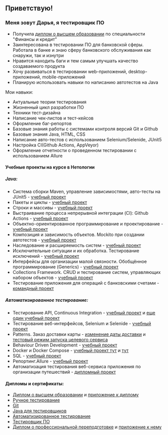## Приветствую!

### Меня зовут Дарья, я тестировщик ПО

* Получила [диплом о высшем образовании](https://github.com/Darythefirst/Darythefirst/blob/main/Certificates/diploma1.pdf) по специальности "Финансы и кредит"
* Заинтересована в тестировании ПО для банковской сферы. Работала в банке и знаю сферу банковского обслуживания как снаружи, так и изнутри
* Нравится находить баги и тем самым улучшать качество создаваемого продукта
* Хочу развиваться в тестировании web-приложений, desktop-приложений, mobile-приложений
* Планирую использовать навыки по написанию автотестов на Java

Мои навыки:
* Актуальные теории тестирования
* Жизненный цикл разработки ПО
* Техники тест-дизайна
* Написание чек-листов и тест-кейсов
* Оформление баг-репортов
* Базовые знания работы с системами контроля версий Git и Github
* Базовые знания Java, HTML, CSS
* Написание авто-тестов с использованием Selenium/Selenide, JUnit5
* Настройка CI(Github Actions, AppVeyor)
* Оформление отчетности о проведенном тестировании с использованием Allure

#### Учебные проекты на курсе в Нетологии
##### Java:
* Система сборки Maven, управление зависимостями, авто-тесты на JUnit5 - [учебный проект](https://github.com/Darythefirst/JavaHomework4.1)
* Пакеты и циклы - [учебный проект](https://github.com/Darythefirst/JavaHomework5)
* Строки и массивы - [учебный проект](https://github.com/Darythefirst/JavaHomework6)
* Выстраивание процесса непрерывной интеграции (CI): Github Actions - [учебный проект](https://github.com/Darythefirst/JavaHomework7.1)
* Объектно-ориентированное программирование и проектирование - [учебный проект](https://github.com/Darythefirst/JavaHomework9)
* Композиция и зависимость объектов. Mockito при создании автотестов - [учебный проект](https://github.com/Darythefirst/JavaHomework11)
* Наследование и расширяемость систем - [учебный проект](https://github.com/Darythefirst/JavaHomework12)
* Исключительные ситуации и их обработка. Тестирование исключений - [учебный проект](https://github.com/Darythefirst/JavaHomework13)
* Интерфейсы для организации малой связности. Обобщённое программирование (Generics) - [учебный проект](https://github.com/Darythefirst/JavaHomework14)
* Collections Framework. CRUD и тестирование систем, управляющих набором объектов - [учебный проект](https://github.com/Darythefirst/JavaHomework15)
* Тестирование приложения для операций с банковскими счетами - [командный проект](https://github.com/MarinaIurchenko/TeamProject)

##### Автоматизированное тестирование:
* Тестирование API, Continuous Integration - [учебный проект](https://github.com/Darythefirst/Java-aqa2.rest) и [еще один учебный проект](https://github.com/Darythefirst/Java-aqa2.2.postmanEcho)
* Тестирование веб-интерфейсов, Selenium и Selenide - [учебный проект](https://github.com/Darythefirst/Java-aqa.web)
* Patterns. Заказ доставки карты - [изменение даты доставки](https://github.com/Darythefirst/Java-aqa.Patterns.1) и [тестовый режим запуска целевого сервиса](https://github.com/Darythefirst/Java-aqa.Patterns.2)
* Behaviour Driven Development - [учебный проект](https://github.com/Darythefirst/Java-aqa.BDD)
* Docker и Docker Compose - [учебный проект тут](https://github.com/Darythefirst/Java-aqa.Docker) и [тут](https://github.com/Darythefirst/Java-aqa.Docker2)
* SQL - [учебный проект](https://github.com/Darythefirst/Java-aqa.SQL)
* Репортинг.Allure - [учебный проект](https://github.com/Darythefirst/Java-aqa.PatternsAllure)
* Автоматизация тестирования веб-сервиса приложения по организации путешествий - [дипломный проект](https://github.com/Darythefirst/Aqa.Diploma)

#### Дипломы и сертификаты:
* [Диплом о высшем образовании](https://github.com/Darythefirst/Darythefirst/blob/main/Certificates/diploma1.pdf) и [приложение к диплому](https://github.com/Darythefirst/Darythefirst/blob/main/Certificates/application.pdf)
* [Ручное тестирование](https://github.com/Darythefirst/Darythefirst/blob/main/Certificates/manual.pdf)
* [Git](https://github.com/Darythefirst/Darythefirst/blob/main/Certificates/git.pdf)
* [Java для тестировщиков](https://github.com/Darythefirst/Darythefirst/blob/main/Certificates/java.pdf)
* [Автоматизированное тестирование](https://github.com/Darythefirst/Darythefirst/blob/main/Certificates/autotest.pdf)
* [Тестировщик ПО](https://github.com/Darythefirst/Darythefirst/blob/main/Certificates/qa-certificate.pdf)
* [Диплом о профессиональной переподготовке]() и [приложение к нему]()
